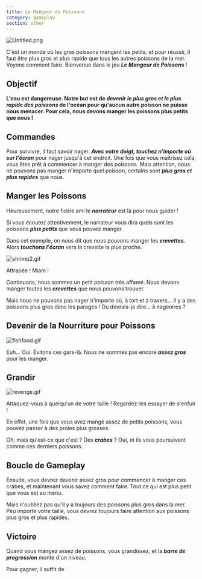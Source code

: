 ```yaml
---
title: Le Mangeur de Poissons
category: gameplay
section: other
---
```

![Untitled.png](https://help.studycat.com/hc/article_attachments/34916165069849)

C'est un monde où les gros poissons mangent les petits, et pour réussir, il faut être plus gros et plus rapide que tous les autres poissons de la mer. Voyons comment faire. Bienvenue dans le jeu ***Le Mangeur de Poissons*** !

## **Objectif**

**L'eau est dangereuse. Notre but est de ***devenir le plus gros et le plus rapide des poissons*** de l'océan pour qu'aucun autre poisson ne puisse nous menacer. Pour cela, nous devons manger les poissons plus petits que nous !**

## **Commandes**

Pour survivre, il faut savoir nager. ***Avec votre doigt, touchez n'importe où sur l'écran*** pour nager jusqu'à cet endroit. Une fois que vous maîtrisez cela, vous êtes prêt à commencer à manger des poissons. Mais attention, nous ne pouvons pas manger n'importe quel poisson, certains sont ***plus gros et plus rapides*** que nous.

## **Manger les Poissons**

Heureusement, notre fidèle ami le ***narrateur*** est là pour nous guider !

Si vous écoutez attentivement, le narrateur vous dira quels sont les poissons ***plus petits*** que vous pouvez manger.

Dans cet exemple, on nous dit que nous pouvons manger les ***crevettes***. Alors ***touchons l'écran*** vers la crevette la plus proche.

![shrimp2.gif](https://help.studycat.com/hc/article_attachments/34916149686297)

Attrapée ! Miam !

Continuons, nous sommes un petit poisson très affamé. Nous devons manger toutes les ***crevettes*** que nous pouvons trouver.

Mais nous ne pouvons pas nager n'importe où, à tort et à travers... Il y a des poissons plus gros dans les parages ! Ou devrais-je dire... à nageoires ?

## **Devenir de la Nourriture pour Poissons**

![fishfood.gif](https://help.studycat.com/hc/article_attachments/34918253174937)

Euh... Oui. Évitons ces gars-là. Nous ne sommes pas encore ***assez gros*** pour les manger.

## **Grandir**

![revenge.gif](https://help.studycat.com/hc/article_attachments/34918253176345)

Attaquez-vous à quelqu'un de votre taille ! Regardez-les essayer de s'enfuir !

En effet, une fois que vous avez mangé assez de petits poissons, vous pouvez passer à des proies plus grosses.

Oh, mais qu'est-ce que c'est ? Des ***crabes*** ? Oui, et ils vous poursuivent comme ces derniers poissons.

## **Boucle de Gameplay**

Ensuite, vous devrez devenir assez gros pour commencer à manger ces crabes, et maintenant vous savez comment faire. Tout ce qui est plus petit que vous est au menu.

Mais n'oubliez pas qu'il y a toujours des poissons plus gros dans la mer. Peu importe votre taille, vous devrez toujours faire attention aux poissons plus gros et plus rapides.

## **Victoire**

Quand vous mangez assez de poissons, vous grandissez, et la ***barre de progression*** monte d'un niveau.

Pour gagner, il suffit de